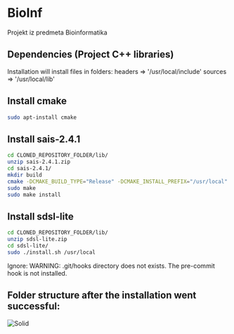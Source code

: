 # BioInf
Projekt iz predmeta Bioinformatika

## Dependencies (Project C++ libraries)
Installation will install files in folders:
headers =>  '/usr/local/include'
sources =>  '/usr/local/lib'

## Install cmake
```sh
sudo apt-install cmake
```

## Install sais-2.4.1
```sh
cd CLONED_REPOSITORY_FOLDER/lib/
unzip sais-2.4.1.zip
cd sais-2.4.1/
mkdir build
cmake -DCMAKE_BUILD_TYPE="Release" -DCMAKE_INSTALL_PREFIX="/usr/local"
sudo make
sudo make install
```

## Install sdsl-lite
```sh
cd CLONED_REPOSITORY_FOLDER/lib/
unzip sdsl-lite.zip
cd sdsl-lite/
sudo ./install.sh /usr/local
```

Ignore:
	WARNING: .git/hooks directory does not exists. 
	The pre-commit hook is not installed.

## Folder structure after the installation went successful:
![Solid](http://www.deviantpics.com/images/2016/12/16/Selection_135.png)
